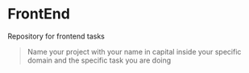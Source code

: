 # FrontEnd
Repository for frontend tasks 

 >  Name your project with your name in capital inside your specific domain and the specific task you are doing 